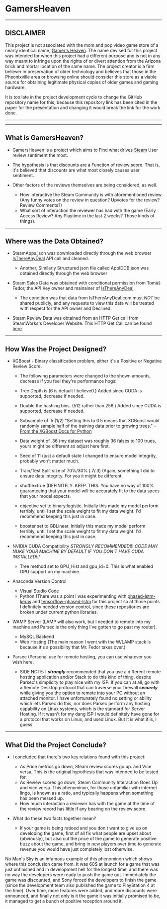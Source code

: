 # GamersHeaven
---------------------------------------------
DISCLAIMER
---------------------------------------------

This project is not associated with the mom and pop video game store of a nearly identical name, [Gamer's Heaven](https://www.gamersheaven.life/). The name devised for this project was intended for when this project had a different purpose and is not in any way meant to infringe upon the rights of or divert attention from the Arizona brick and mortar location of the same name. The project creator is a firm believer in preservation of older technology and believes that those in the Pheonixville area or browsing online should consider this store as a viable source for obtaining legitimate physical copies of older games and gaming hardware.

It is too late in the project development cycle to change the GitHub repository name for this, because this repository link has been cited in the paper for the presentation and changing it would break the link for the work done.

---------------------------------------------

---------------------------------------------
  What is GamersHeaven?
---------------------------------------------

- GamersHeaven Is a project which aims to Find what drives [Steam](https://store.steampowered.com/) User review sentiment the most.

- The hypothesis is that discounts are a Function of review score. That is, it's believed that discounts are what most closely causes user sentiment.

- Other factors of the reviews themselves are being considered, as well.
    - How interactive the Steam Community is with aforementioned review (Any funny votes on the review in question? Upvotes for the review? Review Comments?)
    - What sort of interaction the reviewer has had with the game (Early Access Review? Any Playtime in the last 2 weeks? Those kinds of things).


---------------------------------------------
  Where was the Data Obtained?
---------------------------------------------

- SteamApps.json was downloaded directly through the web browser [IsThereAnyDeal](https://isthereanydeal.com/) API call and cleaned.
  - Another, Similarly Structured json file called AppIDDB.json was obtained directly through the web browser

- Steam Sales Data was obtained with conditional permission from Tomáš Fedor, the API Key owner and mainainer of [IsThereAnyDeal](https://isthereanydeal.com/).
  - The condition was that data from IsThereAnyDeal.com must *NOT* be shared publicly, and any requests to view this data will be treated with respect for the API owner and Declined.

- Steam Review Data was obtained from an HTTP Get call from SteamWorks's Developer Website. This HTTP Get Call can be found [here](https://partner.steamgames.com/doc/store/getreviews).



---------------------------------------------
  How Was the Project Designed?
---------------------------------------------

- XGBoost - Binary classification problem, either it's a Positive or Negative Review Score.
  - The following parameters were changed to the shown amounts, decrease if you feel they're performance hogs:
  
   - Tree Depth is (6 is default I believe0.) Added since CUDA is supported, decrease if needed.
   
   - Double the hashing bins. (512 rather than 256.) Added since CUDA is supported, decrease if needed.
   
   - Subsample of .5 (1/2)  "Setting this to 0.5 means that XGBoost would randomly sample half of the training data prior to growing trees." - [From the XGBoost Docs for Python](https://xgboost.readthedocs.io/en/latest/parameter.html)
   
   - Data weight of .36  (my dataset was roughly 36 falses to 100 trues, yours might be different so adjust here first.
   
   - Seed of 11 (just a default state I changed to ensure model integrity, probably won't matter much.

   - Train/Test Split size of 70%/30% (.7/.3) (Again, something I did to ensure data integrity. For you it might be different.
   
   - shuffle=true (DEFINITELY. KEEP. THIS. You have no way of 100% guaranteeing that your model will be accurately fit to the data specs that your model expects.
   
   - objective set to binary:logistic. Initially this made my model perform terribly, until I set the scale weight to fit my data weight. I'd recommend keeping this just in case.

   - booster set to GBLinear. Initially this made my model perform terribly, until I set the scale weight to fit my data weight. I'd recommend keeping this just in case.


- NVIDIA CUDA Compatibility *STRONGLY RECOMMENDED*!!! *CODE MAY NUKE YOUR MACHINE BY DEFAULT IF YOU DON'T HAVE CUDA INSTALLED!!!*
  - Tree method set to GPU_Hist and gpu_id=0. This is what enabled GPU support on my machine.
- Anaconda Version Control
  - Visual Studio Code
  - Python (There was a point I was experimenting with [phased-lstm-keras](https://github.com/fferroni/PhasedLSTM-Keras) and [tensorflow-phased-lstm](https://github.com/philipperemy/tensorflow-phased-lstm) for this project so at those points I definitely needed version control, since these repositories are broken under current python libraries.
- WAMP Server (LAMP will also work, but I needed to remote into my machine and Parsec is the only thing I've gotten to go past my router).
  - MySQL Backend
  - Web Hosting (The main reason I went with the W/LAMP stack is because it's a possibility that Mr. Fedor takes over.)
- Parsec (Personal use for remote hosting, you can use whatever you wish here.

  - SIDE NOTE: I ***strongly*** recommended that you use a different remote hosting application and/or Stack to do this kind of thing, despite Parsec's simplicity to play nice with my ISP. If you can at all, go with a Remote Desktop protocol that can traverse your firewall ***securely*** while giving you the option to remote into your PC without an attached monitor. I have unfortunately found no setting or ability which lets Parsec do this, nor does Parsec perform any hosting capability on Linux systems, which is the standard for Server Hosting. If it wasn't for my dang ISP I would definitely have gone for a protocol that works on Linux, and used Linux. But it is what it is, I guess.


---------------------------------------------
  What Did the Project Conclude?
---------------------------------------------

- I concluded that there's two key relations found with this project:
    - As Price metrics go down, Steam review scores go up. and Vice versa. This is the original hypothesis that was intended to be tested for.
    - As Review scores go down, Steam Community Interaction Goes Up and vice versa. This phenominon, for those unfamiliar with internet lingo, is known as a ratio, and typically happens when something has been messed up.
    - How much interaction a reviewer has with the game at the time of the review record has little if any bearing on the review score.
 
 - What do these two facts together mean?
    - If your game is being ratioed and you don't want to give up on developing the game, first of all fix what people are upset about (obviously), but also cut the price of the game to generate positive buzz about the game, and bring in new players over time to generate revenue you would have just completely lost otherwise.


No Man's Sky is an infamous example of this phenominon which shows where this conclusion came from. It was 60$ at launch for a game that was just unfinished and in development hell for the longest time, and there was no way the developers were ready to push the game out. Immediately the game was discounted, and Sony forced the developers to finish the game (since the development team also published the game to PlayStation 4 at the time). Over time, more features were added, and more discounts were announced, and finally not only is it the game it was initially promised to be, it managed to get a bunch of positive reception around it.
